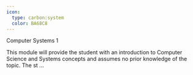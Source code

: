 ```yaml
---
icon:
  type: carbon:system
  color: BA68C8
---
```

Computer Systems 1

This module will provide the student with an introduction to Computer Science and Systems concepts and assumes no prior knowledge of the topic. The st ... 

